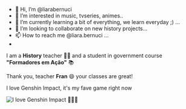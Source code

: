 - 👋 Hi, I’m @liarabernuci
- 👀 I’m interested in music, tvseries, animes..
- 🌱 I’m currently learning a bit of everything, we learn everyday ;)  ...
- 💞️ I’m looking to collaborate on new history projects...
- 📫 How to reach me @liara.bernuci ...
- 
I am a **History** teacher :woman_teacher: and a student in government course **"Formadores em Ação"**  	:books:

Thank you, teacher **Fran** :smile: your classes are great! 
<!---
liarabernuci/liarabernuci is a ✨ special ✨ repository because its `README.md` (this file) appears on your GitHub profile.
You can click the Preview link to take a look at your changes.
---> I love Genshin Impact, it's my fave game right now
![I love Genshin Impact](https://files.tecnoblog.net/wp-content/uploads/2021/09/keyart-en-1536x864.jpg) :orange_heart::orange_heart::orange_heart:
